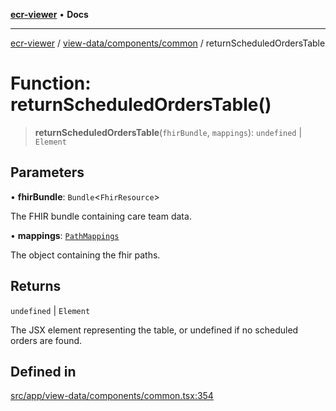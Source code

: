 [**ecr-viewer**](../../../../README.md) • **Docs**

***

[ecr-viewer](../../../../README.md) / [view-data/components/common](../README.md) / returnScheduledOrdersTable

# Function: returnScheduledOrdersTable()

> **returnScheduledOrdersTable**(`fhirBundle`, `mappings`): `undefined` \| `Element`

## Parameters

• **fhirBundle**: `Bundle`\<`FhirResource`\>

The FHIR bundle containing care team data.

• **mappings**: [`PathMappings`](../../../../utils/interfaces/PathMappings.md)

The object containing the fhir paths.

## Returns

`undefined` \| `Element`

The JSX element representing the table, or undefined if no scheduled orders are found.

## Defined in

[src/app/view-data/components/common.tsx:354](https://github.com/CDCgov/phdi/blob/55d1a87d29da9da2522ba2a73bc122cba666b133/containers/ecr-viewer/src/app/view-data/components/common.tsx#L354)
